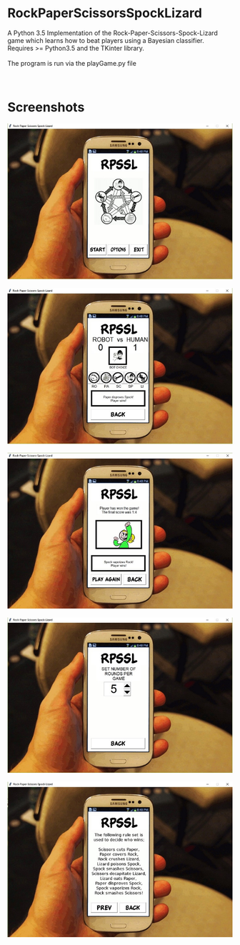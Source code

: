 # RockPaperScissorsSpockLizard
A Python 3.5 Implementation of the Rock-Paper-Scissors-Spock-Lizard game which learns how to beat players using a Bayesian classifier.<br />
Requires >= Python3.5 and the TKinter library.<br /><br />
The program is run via the playGame.py file<br />
<br /><br />
# Screenshots
![alt text](RPSSL.jpg)
<br /><br />
![alt text](RPSSL_1.jpg)
<br /><br />
![alt text](RPSSL_2.jpg)
<br /><br />
![alt text](RPSSL_3.jpg)
<br /><br />
![alt text](RPSSL_4.jpg)
